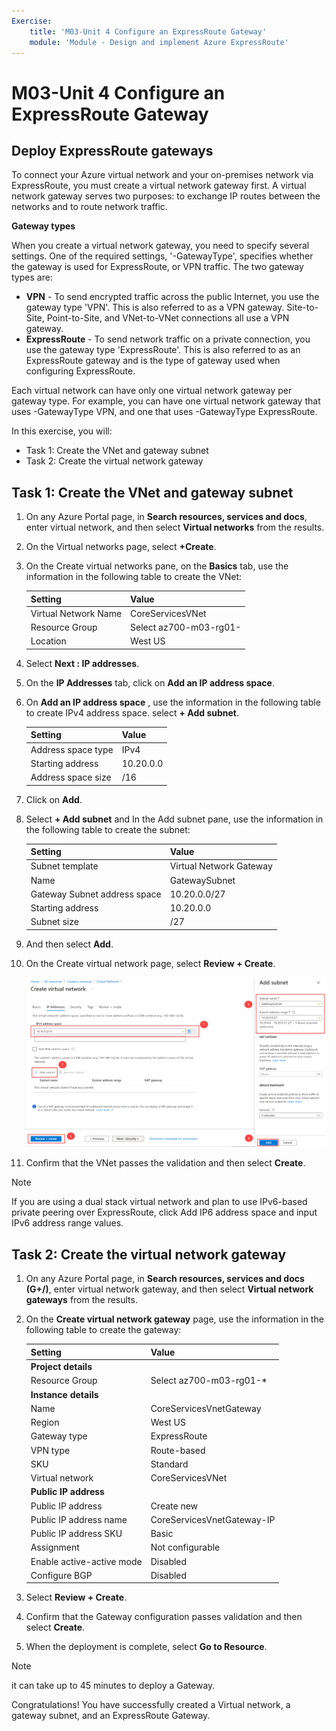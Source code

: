 ```yaml
---
Exercise:
    title: 'M03-Unit 4 Configure an ExpressRoute Gateway'
    module: 'Module - Design and implement Azure ExpressRoute'
---
```

# M03-Unit 4 Configure an ExpressRoute Gateway

## Deploy ExpressRoute gateways

To connect your Azure virtual network and your on-premises network via ExpressRoute, you must create a virtual network gateway first. A virtual network gateway serves two purposes: to exchange IP routes between the networks and to route network traffic. 

**Gateway types**

When you create a virtual network gateway, you need to specify several settings. One of the required settings, '-GatewayType', specifies whether the gateway is used for ExpressRoute, or VPN traffic. The two gateway types are:

- **VPN** - To send encrypted traffic across the public Internet, you use the gateway type 'VPN'. This is also referred to as a VPN gateway. Site-to-Site, Point-to-Site, and VNet-to-VNet connections all use a VPN gateway.
- **ExpressRoute** - To send network traffic on a private connection, you use the gateway type 'ExpressRoute'. This is also referred to as an ExpressRoute gateway and is the type of gateway used when configuring ExpressRoute.

Each virtual network can have only one virtual network gateway per gateway type. For example, you can have one virtual network gateway that uses -GatewayType VPN, and one that uses -GatewayType ExpressRoute.


In this exercise, you will:

+ Task 1: Create the VNet and gateway subnet
+ Task 2: Create the virtual network gateway



## Task 1: Create the VNet and gateway subnet

1. On any Azure Portal page, in **Search resources, services and docs**, enter virtual network, and then select **Virtual networks** from the results.

2. On the Virtual networks page, select **+Create**.

3. On the Create virtual networks pane, on the **Basics** tab, use the information in the following table to create the VNet:

   | **Setting**          | **Value**                                                              |
   | -------------------- | ---------------------------------------------------------------------- |
   | Virtual Network Name | CoreServicesVNet                                                       |
   | Resource Group       | Select az700-m03-rg01-<inject key="DeploymentID" enableCopy="false"/>  |
   | Location             | West US                                                                |

4. Select **Next : IP addresses**.

5. On the **IP Addresses** tab, click on **Add an IP address space**.
 
6. On **Add an IP address space** , use the information in the following table to create IPv4 address space. select **+ Add subnet**. 
 
   | **Setting**                  | **Value**     |
   | ---------------------------- | ------------- |
   | Address space type           | IPv4          |
   | Starting address             | 10.20.0.0     |
   | Address space size           | /16           |
   
7. Click on  **Add**. 

6. Select **+ Add subnet** and In the Add subnet pane, use the information in the following table to create the subnet:

   | **Setting**                  | **Value**               |
   | ---------------------------- | ----------------------- |
   | Subnet template              | Virtual Network Gateway |
   | Name                         | GatewaySubnet           |
   | Gateway Subnet address space | 10.20.0.0/27            |
   | Starting address             | 10.20.0.0               |
   | Subnet size                  | /27                     |
   
   

7. And then select **Add**. 

8. On the Create virtual network page, select **Review + Create**.

   ![Azure portal - add gateway subnet](../media/add-gateway-subnet.png)

9. Confirm that the VNet passes the validation and then select **Create**.

> [!Note]  
>
> If you are using a dual stack virtual network and plan to use IPv6-based private peering over ExpressRoute, click Add IP6 address space and input IPv6 address range values.

## Task 2: Create the virtual network gateway

1. On any Azure Portal page, in **Search resources, services and docs (G+/)**, enter virtual network gateway, and then select **Virtual network gateways** from the results.

2. On the **Create virtual network gateway** page, use the information in the following table to create the gateway:

   | **Setting**               | **Value**                                                               |
   | ------------------------- | ----------------------------------------------------------------------- |
   | **Project details**       |                                                                         |
   | Resource Group            | Select az700-m03-rg01-<inject key="DeploymentID" enableCopy="false"/>*  |
   | **Instance details**      |                                                                         |
   | Name                      | CoreServicesVnetGateway                                                 |
   | Region                    | West US                                                                 |
   | Gateway type              | ExpressRoute                                                            |
   | VPN type                  | Route-based                                                             |
   | SKU                       | Standard                                                                |
   | Virtual network           | CoreServicesVNet                                                        |
   | **Public IP address**     |                                                                         |
   | Public IP address         | Create new                                                              |
   | Public IP address name    | CoreServicesVnetGateway-IP                                              |
   | Public IP address SKU     | Basic                                                                   |
   | Assignment                | Not configurable                                                        |
   | Enable active-active mode | Disabled                                                                |
   | Configure BGP             | Disabled                                                                |

3. Select **Review + Create**.

4. Confirm that the Gateway configuration passes validation and then select **Create**.

5. When the deployment is complete, select **Go to Resource**.

> [!Note] 
>
> it can take up to 45 minutes to deploy a Gateway.

Congratulations! You have successfully created a Virtual network, a gateway subnet, and an ExpressRoute Gateway.

